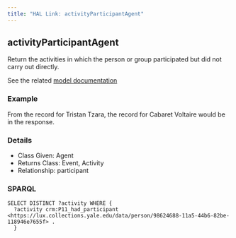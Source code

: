 ```yaml
---
title: "HAL Link: activityParticipantAgent"
---
```


## activityParticipantAgent

Return the activities in which the person or group participated but did not carry out directly.

See the related [model documentation]()

### Example

From the record for Tristan Tzara, the record for Cabaret Voltaire would be in the response. 


### Details

* Class Given: Agent
* Returns Class: Event, Activity
* Relationship: participant


### SPARQL
```
SELECT DISTINCT ?activity WHERE {
  ?activity crm:P11_had_participant <https://lux.collections.yale.edu/data/person/98624688-11a5-44b6-82be-118946e7655f> .
  }
```


